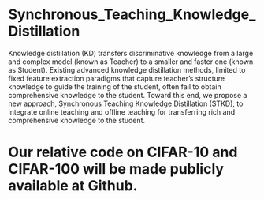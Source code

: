 # Synchronous_Teaching_Knowledge_Distillation
Knowledge distillation (KD) transfers discriminative knowledge from a large and complex model (known as Teacher) to a smaller and faster one (known as Student). Existing advanced knowledge distillation methods, limited to fixed feature extraction paradigms that capture teacher’s structure knowledge to guide the training of the student, often fail to obtain comprehensive knowledge to the student. Toward this end, we propose a new approach, Synchronous Teaching Knowledge Distillation (STKD), to integrate online teaching and offline teaching for transferring rich and comprehensive knowledge to the student.




# Our relative code on CIFAR-10 and CIFAR-100 will be made publicly available at Github.
